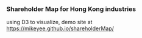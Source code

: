 ### Shareholder Map for Hong Kong industries

using D3 to visualize, demo site at 
https://mikeyee.github.io/shareholderMap/
